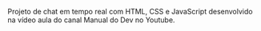 Projeto de chat em tempo real com HTML, CSS e JavaScript desenvolvido na vídeo aula do canal Manual do Dev no Youtube.
